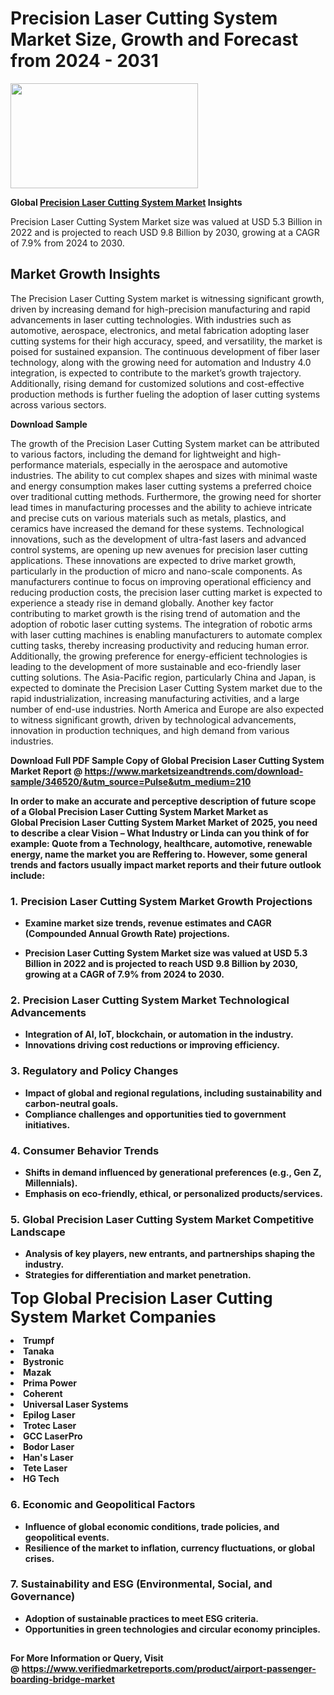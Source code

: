 <H1>Precision Laser Cutting System Market Size, Growth and Forecast from 2024 - 2031</H1><img class="aligncenter size-medium wp-image-584254" src="https://thirdeyenews.in/wp-content/uploads/2024/09/Global-Market-Research-300x168.jpeg" alt="" width="300" height="168" /><p><strong>Global&nbsp;<a href="https://www.marketsizeandtrends.com/download-sample/346520/&amp;utm_source=Pulse&amp;utm_medium=210">Precision Laser Cutting System Market</a> Insights</strong></p><p>Precision Laser Cutting System Market size was valued at USD 5.3 Billion in 2022 and is projected to reach USD 9.8 Billion by 2030, growing at a CAGR of 7.9% from 2024 to 2030.</p><p><h2>Market Growth Insights</h2> <p>The Precision Laser Cutting System market is witnessing significant growth, driven by increasing demand for high-precision manufacturing and rapid advancements in laser cutting technologies. With industries such as automotive, aerospace, electronics, and metal fabrication adopting laser cutting systems for their high accuracy, speed, and versatility, the market is poised for sustained expansion. The continuous development of fiber laser technology, along with the growing need for automation and Industry 4.0 integration, is expected to contribute to the market’s growth trajectory. Additionally, rising demand for customized solutions and cost-effective production methods is further fueling the adoption of laser cutting systems across various sectors.</p> <p><strong>Download Sample</strong></p> <p>The growth of the Precision Laser Cutting System market can be attributed to various factors, including the demand for lightweight and high-performance materials, especially in the aerospace and automotive industries. The ability to cut complex shapes and sizes with minimal waste and energy consumption makes laser cutting systems a preferred choice over traditional cutting methods. Furthermore, the growing need for shorter lead times in manufacturing processes and the ability to achieve intricate and precise cuts on various materials such as metals, plastics, and ceramics have increased the demand for these systems. Technological innovations, such as the development of ultra-fast lasers and advanced control systems, are opening up new avenues for precision laser cutting applications. These innovations are expected to drive market growth, particularly in the production of micro and nano-scale components. As manufacturers continue to focus on improving operational efficiency and reducing production costs, the precision laser cutting market is expected to experience a steady rise in demand globally. Another key factor contributing to market growth is the rising trend of automation and the adoption of robotic laser cutting systems. The integration of robotic arms with laser cutting machines is enabling manufacturers to automate complex cutting tasks, thereby increasing productivity and reducing human error. Additionally, the growing preference for energy-efficient technologies is leading to the development of more sustainable and eco-friendly laser cutting solutions. The Asia-Pacific region, particularly China and Japan, is expected to dominate the Precision Laser Cutting System market due to the rapid industrialization, increasing manufacturing activities, and a large number of end-use industries. North America and Europe are also expected to witness significant growth, driven by technological advancements, innovation in production techniques, and high demand from various industries. <p><strong></p><p><span class=""><strong>Download Full PDF Sample Copy of Global Precision Laser Cutting System Market Report</strong> @ <a href="https://www.marketsizeandtrends.com/download-sample/346520/&amp;utm_source=Pulse&amp;utm_medium=210" target="_blank">https://www.marketsizeandtrends.com/download-sample/346520/&amp;utm_source=Pulse&amp;utm_medium=210</a></span></p><p>In order to make an accurate and perceptive description of future scope of a Global&nbsp;Precision Laser Cutting System Market Market as Global&nbsp;Precision Laser Cutting System Market Market of 2025, you need to describe a clear Vision &ndash; What Industry or Linda can you think of for example: Quote from a Technology, healthcare, automotive, renewable energy, name the market you are Reffering to. However, some general trends and factors usually impact market reports and their future outlook include:</p><h3>1.&nbsp;<strong>Precision Laser Cutting System Market Growth Projections</strong></h3><ul><li>Examine market size trends, revenue estimates and CAGR (Compounded Annual Growth Rate) projections.</li><li><p>Precision Laser Cutting System Market size was valued at USD 5.3 Billion in 2022 and is projected to reach USD 9.8 Billion by 2030, growing at a CAGR of 7.9% from 2024 to 2030.</p></li></ul><h3>2.&nbsp;<strong>Precision Laser Cutting System Market Technological Advancements</strong></h3><ul><li>Integration of AI, IoT, blockchain, or automation in the industry.</li><li>Innovations driving cost reductions or improving efficiency.</li></ul><h3>3.&nbsp;<strong>Regulatory and Policy Changes</strong></h3><ul><li>Impact of global and regional regulations, including sustainability and carbon-neutral goals.</li><li>Compliance challenges and opportunities tied to government initiatives.</li></ul><h3>4.&nbsp;<strong>Consumer Behavior Trends</strong></h3><ul><li>Shifts in demand influenced by generational preferences (e.g., Gen Z, Millennials).</li><li>Emphasis on eco-friendly, ethical, or personalized products/services.</li></ul><h3>5.&nbsp;<strong>Global Precision Laser Cutting System Market Competitive Landscape</strong></h3><ul><li>Analysis of key players, new entrants, and partnerships shaping the industry.</li><li>Strategies for differentiation and market penetration.</li></ul><p data-pm-slice="1 1 []"><span style="color: inherit; font-family: inherit; font-size: 25px;">Top Global Precision Laser Cutting System Market Companies</span></p><div class="" data-test-id=""><p><li>Trumpf</li><li> Tanaka</li><li> Bystronic</li><li> Mazak</li><li> Prima Power</li><li> Coherent</li><li> Universal Laser Systems</li><li> Epilog Laser</li><li> Trotec Laser</li><li> GCC LaserPro</li><li> Bodor Laser</li><li> Han's Laser</li><li> Tete Laser</li><li> HG Tech</li></p></div><h3>6.&nbsp;<strong>Economic and Geopolitical Factors</strong></h3><ul><li>Influence of global economic conditions, trade policies, and geopolitical events.</li><li>Resilience of the market to inflation, currency fluctuations, or global crises.</li></ul><h3>7.&nbsp;<strong>Sustainability and ESG (Environmental, Social, and Governance)</strong></h3><ul><li>Adoption of sustainable practices to meet ESG criteria.</li><li>Opportunities in green technologies and circular economy principles.</li></ul><h2><strong style="font-size: 14px;">For More Information or Query, Visit @&nbsp;</strong><a style="background-color: #ffffff; font-size: 14px;" href="https://www.marketsizeandtrends.com/report/precision-laser-cutting-system-market/" target="_blank">https://www.verifiedmarketreports.com/product/airport-passenger-boarding-bridge-market</a></h2>
